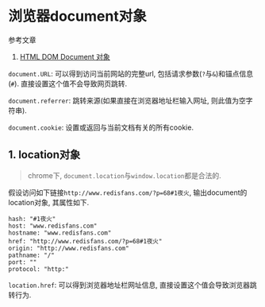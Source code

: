 # 浏览器document对象

参考文章

1. [HTML DOM Document 对象](http://www.w3school.com.cn/jsref/dom_obj_document.asp)

`document.URL`: 可以得到访问当前网站的完整url, 包括请求参数(`?`与`&`)和锚点信息(`#`). 直接设置这个值不会导致网页跳转.

`document.referrer`: 跳转来源(如果直接在浏览器地址栏输入网址, 则此值为空字符串).

`document.cookie`: 设置或返回与当前文档有关的所有cookie.

## 1. location对象

> chrome下, `document.location`与`window.location`都是合法的.

假设访问如下链接`http://www.redisfans.com/?p=68#1夜火`, 输出document的location对象, 其属性如下.


```
hash: "#1夜火"
host: "www.redisfans.com"
hostname: "www.redisfans.com"
href: "http://www.redisfans.com/?p=68#1夜火"
origin: "http://www.redisfans.com"
pathname: "/"
port: ""
protocol: "http:"
```

`location.href`: 可以得到浏览器地址栏网址信息, 直接设置这个值会导致浏览器跳转行为.